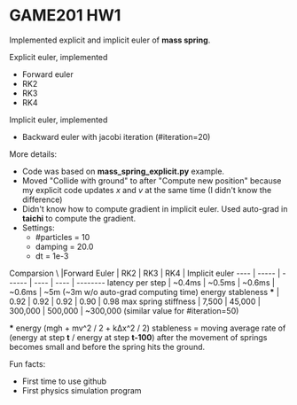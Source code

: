 # GAME201 HW1

Implemented explicit and implicit euler of **mass spring**.

Explicit euler, implemented
* Forward euler
* RK2
* RK3
* RK4

Implicit euler, implemented
* Backward euler with jacobi iteration (#iteration=20)

More details:
* Code was based on **mass_spring_explicit.py** example.
* Moved "Collide with ground" to after "Compute new position" because my explicit code updates *x* and *v* at the same time (I didn't know the difference)
* Didn't know how to compute gradient in implicit euler. Used auto-grad in **taichi** to compute the gradient.
* Settings:
  * #particles = 10
  * damping = 20.0
  * dt = 1e-3

Comparsion
\ |Forward Euler | RK2 | RK3 | RK4 | Implicit euler
---- | ----- | ------ | ---- | ---- | --------
latency per step | ~0.4ms | ~0.5ms | ~0.6ms | ~0.6ms | ~5m (~3m w/o auto-grad computing time)
energy stableness **\*** | 0.92 | 0.92 | 0.92 | 0.90 | 0.98
max spring stiffness | 7,500 | 45,000 | 300,000 | 500,000 | ~300,000 (similar value for #iteration=50)

**\*** energy (mgh + mv^2 / 2 + kΔx^2 / 2) stableness = moving average rate of (energy at step **t** / energy at step **t-100**) after the movement of springs becomes small and before the spring hits the ground.

Fun facts:
* First time to use github
* First physics simulation program
